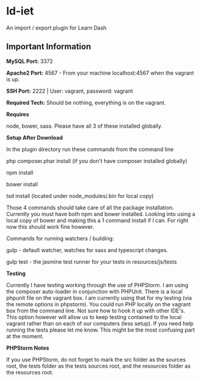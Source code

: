 # ld-iet
An import / export plugin for Learn Dash

## Important Information

**MySQL Port:** 3372

**Apache2 Port:** 4567 - From your machine localhost:4567 when the vagrant is up.

**SSH Port:** 2222 | User: vagrant, password: vagrant

**Required Tech:** Should be nothing, everything is on the vagrant.

**Requires**

node, bower, sass. Please have all 3 of these installed globally.

**Setup After Download**

In the plugin directory run these commands from the command line

php composer.phar install (if you don't have composer installed globally)

npm install

bower install

tsd install (located under node_modules/.bin for local copy)

Those 4 commands should take care of all the package installation. Currently you must have both npm and bower installed. Looking into using a local copy of bower and making this a 1 command install if I can. For right now this should work fine however.

Commands for running watchers / building:

gulp - default watcher, watches for sass and typescript changes.

gulp test - the jasmine test runner for your tests in resources/js/tests

**Testing**

Currently I have testing working through the use of PHPStorm. I am using the composer auto-loader in conjunction with PHPUnit. There is a local phpunit file on the vagrant box. I am currently using that for my testing (via the remote options in phpstorm). You could run PHP locally on the vagrant box from the command line. Not sure how to hook it up with other IDE's. This option however will allow us to keep testing contained to the local vagrant rather than on each of our computers (less setup). If you need help running the tests please let me know. This might be the most confusing part at the moment.

**PHPStorm Notes**

If you use PHPStorm, do not forget to mark the src folder as the sources root, the tests folder as the tests sources root, and the resources folder as the resources root.
